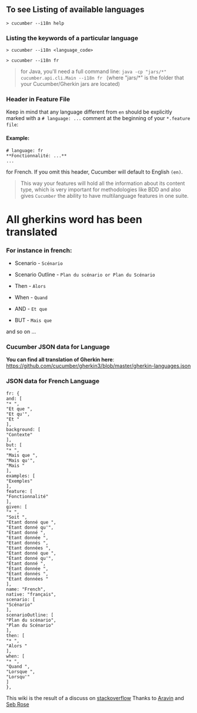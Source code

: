 ## To see Listing of available languages

    > cucumber --i18n help

### Listing the keywords of a particular language

    > cucumber --i18n <language_code>

    > cucumber --i18n fr

> for Java, you'll need a full command line: 
> `java -cp "jars/*" cucumber.api.cli.Main --i18n fr `
> (where "jars/*" is the folder that your Cucumber/Gherkin jars are located) 

### Header in Feature File
Keep in mind that any language different from `en` should be explicitly marked with a `# language: ...` comment at the beginning of your `*.feature file`:

#### Example:

    # language: fr
    **Fonctionnalité: ...**
    ...

for French. If you omit this header, Cucumber will default to English `(en)`.

> This way your features will hold all the information about its content type, which is very important for methodologies like BDD and also gives `Cucumber` the ability to have multilanguage features in one suite.


# All gherkins word has been translated

### For instance in french: 

* Scenario - `Scénario`

* Scenario Outline - `Plan du scénario or Plan du Scénario`

* Then - `Alors`

* When - `Quand`

* AND - `Et que`

* BUT - `Mais que`

and so on ...


### Cucumber JSON data for Language

**You can find all translation of Gherkin here**: https://github.com/cucumber/gherkin3/blob/master/gherkin-languages.json


### JSON data for French Language

    fr: {
    and: [
    "* ",
    "Et que ",
    "Et qu'",
    "Et "
    ],
    background: [
    "Contexte"
    ],
    but: [
    "* ",
    "Mais que ",
    "Mais qu'",
    "Mais "
    ],
    examples: [
    "Exemples"
    ],
    feature: [
    "Fonctionnalité"
    ],
    given: [
    "* ",
    "Soit ",
    "Etant donné que ",
    "Etant donné qu'",
    "Etant donné ",
    "Etant donnée ",
    "Etant donnés ",
    "Etant données ",
    "Étant donné que ",
    "Étant donné qu'",
    "Étant donné ",
    "Étant donnée ",
    "Étant donnés ",
    "Étant données "
    ],
    name: "French",
    native: "français",
    scenario: [
    "Scénario"
    ],
    scenarioOutline: [
    "Plan du scénario",
    "Plan du Scénario"
    ],
    then: [
    "* ",
    "Alors "
    ],
    when: [
    "* ",
    "Quand ",
    "Lorsque ",
    "Lorsqu'"
    ]
    },

This wiki is the result of a discuss on [stackoverflow](http://stackoverflow.com/questions/34257188/where-are-the-translations-in-cucumber-gherkin/34263505#34263505)
Thanks to [Aravin](http://stackoverflow.com/users/3058254/aravin) and [Seb Rose](http://stackoverflow.com/users/12405/seb-rose)